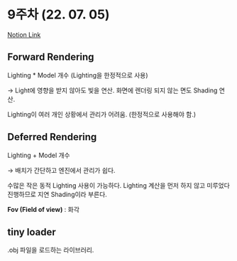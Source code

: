 # 9주차 (22. 07. 05)
[Notion Link](https://www.notion.so/9-22-07-05-e76c1720469c41efa787eab5fabbd6d0)

## Forward Rendering

Lighting * Model 개수 (Lighting을 한정적으로 사용)

→ Light에 영향을 받지 않아도 빛을 연산. 화면에 렌더링 되지 않는 면도 Shading 연산.

Lighting이 여러 개인 상황에서 관리가 어려움. (한정적으로 사용해야 함.)

## Deferred Rendering

Lighting + Model 개수

→ 배치가 간단하고 엔진에서 관리가 쉽다.

수많은 작은 동적 Lighting 사용이 가능하다. Lighting 계산을 먼저 하지 않고 미루었다 진행하므로 지연 Shading이라 부른다.

**Fov (Field of view)** : 화각

## tiny loader

.obj 파일을 로드하는 라이브러리.